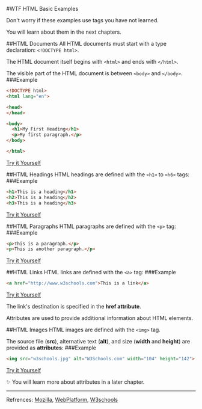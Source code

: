 #WTF HTML Basic Examples

Don't worry if these examples use tags you have not learned.

You will learn about them in the next chapters.

##HTML Documents
All HTML documents must start with a type declaration: `<!DOCTYPE html>`.

The HTML document itself begins with `<html>` and ends with `</html>`.

The visible part of the HTML document is between `<body>` and `</body>`.
###Example
```html
<!DOCTYPE html>
<html lang="en">

<head>
</head>

<body>
  <h1>My First Heading</h1>
  <p>My first paragraph.</p>
</body>

</html>
```
[Try it Yourself][body sample]

##HTML Headings
HTML headings are defined with the `<h1>` to `<h6>` tags:
###Example
```html
<h1>This is a heading</h1>
<h2>This is a heading</h2>
<h3>This is a heading</h3>
```
[Try it Yourself][h1 tags]

##HTML Paragraphs
HTML paragraphs are defined with the `<p>` tag:
###Example
```html
<p>This is a paragraph.</p>
<p>This is another paragraph.</p>
```
[Try it Yourself][p tag]

##HTML Links
HTML links are defined with the `<a>` tag:
###Example
```html
<a href="http://www.w3schools.com">This is a link</a>
```
[Try it Yourself][a tag]

The link's destination is specified in the **href attribute**. 

Attributes are used to provide additional information about HTML elements.

##HTML Images
HTML images are defined with the `<img>` tag.

The source file (**src**), alternative text (**alt**), and size (**width** and **height**) are provided as **attributes**:
###Example
```html
<img src="w3schools.jpg" alt="W3Schools.com" width="104" height="142">
```
[Try it Yourself][img tag]

:sparkles: You will learn more about attributes in a later chapter.

---
Refrences: [Mozilla], [WebPlatform], [W3schools]

[body sample]: http://atom.io/
[h1 tags]: http://www.sublimetext.com/
[p tag]: http://www.sublimetext.com/
[a tag]: http://www.sublimetext.com/
[img tag]: http://www.sublimetext.com/
[Mozilla]: http://developer.mozilla.org/en-US/docs/Web/HTML
[WebPlatform]: https://docs.webplatform.org/wiki/html
[W3schools]: http://www.w3schools.com/html/
